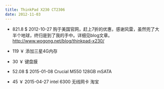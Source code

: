 ```yaml
---
title: ThinkPad X230 CT2306
date: 2012-11-03
---
```


* 821.8 $
    2012-10-27
    购于美国官网，赶上7折的优惠，感谢风雷，虽然兜了大半个地球，终归是到了我的手中。详细见blog文章。<http://www.wogong.net/blog/thinkpad-x230/>

* 119 ￥
    添加三星4G内存

* 30 ￥
键盘膜

* 52.08 $
    2015-01-08
    Crucial M550 128GB mSATA

* 45 ￥
    2015-04-27
    intel 6300 无线网卡   淘宝
